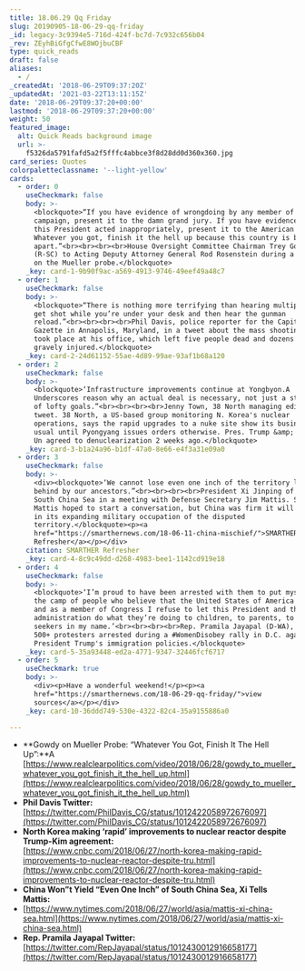 ```yaml
---
title: 18.06.29 Qq Friday
slug: 20190905-18-06-29-qq-friday
_id: legacy-3c9394e5-716d-424f-bc7d-7c932c656b04
_rev: ZEyhBiGfgCfwE8WOjbuCBF
type: quick_reads
draft: false
aliases:
  - /
_createdAt: '2018-06-29T09:37:20Z'
_updatedAt: '2021-03-22T13:11:15Z'
date: '2018-06-29T09:37:20+00:00'
lastmod: '2018-06-29T09:37:20+00:00'
weight: 50
featured_image:
  alt: Quick Reads background image
  url: >-
    f5326da5791fafd5a2f5fffc4abbce3f8d28dd0d360x360.jpg
card_series: Quotes
colorpaletteclassname: '--light-yellow'
cards:
  - order: 0
    useCheckmark: false
    body: >-
      <blockquote>“If you have evidence of wrongdoing by any member of the Trump
      campaign, present it to the damn grand jury. If you have evidence that
      this President acted inappropriately, present it to the American people…
      Whatever you got, finish it the hell up because this country is being torn
      apart.”<br><br><br><br>House Oversight Committee Chairman Trey Gowdy
      (R-SC) to Acting Deputy Attorney General Rod Rosenstein during a hearing
      on the Mueller probe.</blockquote>
    _key: card-1-9b90f9ac-a569-4913-9746-49eef49a48c7
  - order: 1
    useCheckmark: false
    body: >-
      <blockquote>“There is nothing more terrifying than hearing multiple people
      get shot while you’re under your desk and then hear the gunman
      reload.”<br><br><br><br>Phil Davis, police reporter for the Capital
      Gazette in Annapolis, Maryland, in a tweet about the mass shooting that
      took place at his office, which left five people dead and dozens others
      gravely injured.</blockquote>
    _key: card-2-24d61152-55ae-4d89-99ae-93af1b68a120
  - order: 2
    useCheckmark: false
    body: >-
      <blockquote>‘Infrastructure improvements continue at Yongbyon.A
      Underscores reason why an actual deal is necessary, not just a statement
      of lofty goals.”<br><br><br><br>Jenny Town, 38 North managing editor in a
      tweet. 38 North, a US-based group monitoring N. Korea's nuclear
      operations, says the rapid upgrades to a nuke site show its business as
      usual until Pyongyang issues orders otherwise. Pres. Trump &amp; Kim Jong
      Un agreed to denuclearization 2 weeks ago.</blockquote>
    _key: card-3-b1a24a96-b1df-47a0-8e66-e4f3a31e09a0
  - order: 3
    useCheckmark: false
    body: >-
      <div><blockquote>‘We cannot lose even one inch of the territory left
      behind by our ancestors.”<br><br><br><br>President Xi Jinping of China on
      South China Sea in a meeting with Defense Secretary Jim Mattis. Secy
      Mattis hoped to start a conversation, but China was firm it will not yield
      in its expanding military occupation of the disputed
      territory.</blockquote><p><a
      href="https://smarthernews.com/18-06-11-china-mischief/">SMARTHER
      Refresher</a></p></div>
    citation: SMARTHER Refresher
    _key: card-4-8c9c49dd-d268-4983-bee1-1142cd919e18
  - order: 4
    useCheckmark: false
    body: >-
      <blockquote>‘I’m proud to have been arrested with them to put myself in
      the camp of people who believe that the United States of America is better
      and as a member of Congress I refuse to let this President and this
      administration do what they’re doing to children, to parents, to asylum
      seekers in my name.’<br><br><br><br>Rep. Pramila Jayapal (D-WA), one of
      500+ protesters arrested during a #WomenDisobey rally in D.C. against
      President Trump's immigration policies.</blockquote>
    _key: card-5-35a93448-ed2a-4771-9347-32446fcf6717
  - order: 5
    useCheckmark: true
    body: >-
      <div><p>Have a wonderful weekend!</p><p><a
      href="https://smarthernews.com/18-06-29-qq-friday/">view
      sources</a></p></div>
    _key: card-10-36ddd749-530e-4322-82c4-35a9155886a0

---
```

* **Gowdy on Mueller Probe: “Whatever You Got, Finish It The Hell Up”:**A [https://www.realclearpolitics.com/video/2018/06/28/gowdy_to_mueller_whatever_you_got_finish_it_the_hell_up.html](https://www.realclearpolitics.com/video/2018/06/28/gowdy_to_mueller_whatever_you_got_finish_it_the_hell_up.html)
* **Phil Davis Twitter:**  
[https://twitter.com/PhilDavis_CG/status/1012422058972676097](https://twitter.com/PhilDavis_CG/status/1012422058972676097)
* **North Korea making ‘rapid’ improvements to nuclear reactor despite Trump-Kim agreement:**  
[https://www.cnbc.com/2018/06/27/north-korea-making-rapid-improvements-to-nuclear-reactor-despite-tru.html](https://www.cnbc.com/2018/06/27/north-korea-making-rapid-improvements-to-nuclear-reactor-despite-tru.html)
* **China Won”t Yield “Even One Inch” of South China Sea, Xi Tells Mattis:**
* [https://www.nytimes.com/2018/06/27/world/asia/mattis-xi-china-sea.html](https://www.nytimes.com/2018/06/27/world/asia/mattis-xi-china-sea.html)
* **Rep. Pramila Jayapal Twitter:**  
[https://twitter.com/RepJayapal/status/1012430012916658177](https://twitter.com/RepJayapal/status/1012430012916658177)